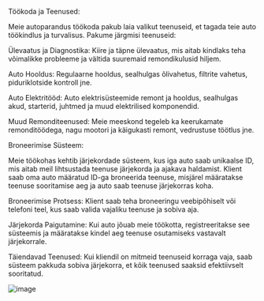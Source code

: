 Töökoda ja Teenused:

Meie autoparandus töökoda pakub laia valikut teenuseid, et tagada teie auto töökindlus ja turvalisus. Pakume järgmisi teenuseid:

Ülevaatus ja Diagnostika: Kiire ja täpne ülevaatus, mis aitab kindlaks teha võimalikke probleeme ja vältida suuremaid remondikulusid hiljem.

Auto Hooldus: Regulaarne hooldus, sealhulgas õlivahetus, filtrite vahetus, piduriklotside kontroll jne.

Auto Elektritööd: Auto elektrisüsteemide remont ja hooldus, sealhulgas akud, starterid, juhtmed ja muud elektrilised komponendid.

Muud Remonditeenused: Meie meeskond tegeleb ka keerukamate remonditöödega, nagu mootori ja käigukasti remont, vedrustuse töötlus jne.

Broneerimise Süsteem:

Meie töökohas kehtib järjekordade süsteem, kus iga auto saab unikaalse ID, mis aitab meil lihtsustada teenuse järjekorda ja ajakava haldamist. Klient saab oma auto määratud ID-ga broneerida teenuse, misjärel määratakse teenuse sooritamise aeg ja auto saab teenuse järjekorras koha.

Broneerimise Protsess: Klient saab teha broneeringu veebipõhiselt või telefoni teel, kus saab valida vajaliku teenuse ja sobiva aja.

Järjekorda Paigutamine: Kui auto jõuab meie töökotta, registreeritakse see süsteemis ja määratakse kindel aeg teenuse osutamiseks vastavalt järjekorrale.

Täiendavad Teenused: Kui kliendil on mitmeid teenuseid korraga vaja, saab süsteem pakkuda sobiva järjekorra, et kõik teenused saaksid efektiivselt sooritatud.

![image](https://github.com/user-attachments/assets/21926fdb-8364-4e1f-a1a3-3cfc3629ee25)


